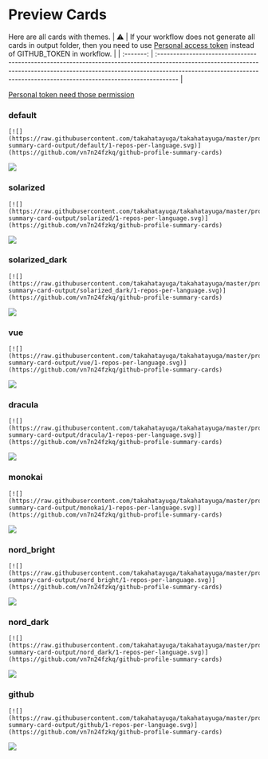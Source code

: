
# Preview Cards

Here are all cards with themes.
| :warning: | If your workflow does not generate all cards in output folder, then you need to use [Personal access token](https://docs.github.com/en/actions/configuring-and-managing-workflows/creating-and-storing-encrypted-secrets) instead of GITHUB_TOKEN in workflow. |
| :-------: | :------------------------------------------------------------------------------------------------------------------------------------------------------------------------------------------------------------------------------------------------ |

[Personal token need those permission](https://github.com/vn7n24fzkq/github-profile-summary-cards/wiki/Personal-access-token-permissions)


### default


```
[![](https://raw.githubusercontent.com/takahatayuga/takahatayuga/master/profile-summary-card-output/default/1-repos-per-language.svg)](https://github.com/vn7n24fzkq/github-profile-summary-cards)
```
![](https://raw.githubusercontent.com/takahatayuga/takahatayuga/master/profile-summary-card-output/default/1-repos-per-language.svg)


### solarized


```
[![](https://raw.githubusercontent.com/takahatayuga/takahatayuga/master/profile-summary-card-output/solarized/1-repos-per-language.svg)](https://github.com/vn7n24fzkq/github-profile-summary-cards)
```
![](https://raw.githubusercontent.com/takahatayuga/takahatayuga/master/profile-summary-card-output/solarized/1-repos-per-language.svg)


### solarized_dark


```
[![](https://raw.githubusercontent.com/takahatayuga/takahatayuga/master/profile-summary-card-output/solarized_dark/1-repos-per-language.svg)](https://github.com/vn7n24fzkq/github-profile-summary-cards)
```
![](https://raw.githubusercontent.com/takahatayuga/takahatayuga/master/profile-summary-card-output/solarized_dark/1-repos-per-language.svg)


### vue


```
[![](https://raw.githubusercontent.com/takahatayuga/takahatayuga/master/profile-summary-card-output/vue/1-repos-per-language.svg)](https://github.com/vn7n24fzkq/github-profile-summary-cards)
```
![](https://raw.githubusercontent.com/takahatayuga/takahatayuga/master/profile-summary-card-output/vue/1-repos-per-language.svg)


### dracula


```
[![](https://raw.githubusercontent.com/takahatayuga/takahatayuga/master/profile-summary-card-output/dracula/1-repos-per-language.svg)](https://github.com/vn7n24fzkq/github-profile-summary-cards)
```
![](https://raw.githubusercontent.com/takahatayuga/takahatayuga/master/profile-summary-card-output/dracula/1-repos-per-language.svg)


### monokai


```
[![](https://raw.githubusercontent.com/takahatayuga/takahatayuga/master/profile-summary-card-output/monokai/1-repos-per-language.svg)](https://github.com/vn7n24fzkq/github-profile-summary-cards)
```
![](https://raw.githubusercontent.com/takahatayuga/takahatayuga/master/profile-summary-card-output/monokai/1-repos-per-language.svg)


### nord_bright


```
[![](https://raw.githubusercontent.com/takahatayuga/takahatayuga/master/profile-summary-card-output/nord_bright/1-repos-per-language.svg)](https://github.com/vn7n24fzkq/github-profile-summary-cards)
```
![](https://raw.githubusercontent.com/takahatayuga/takahatayuga/master/profile-summary-card-output/nord_bright/1-repos-per-language.svg)


### nord_dark


```
[![](https://raw.githubusercontent.com/takahatayuga/takahatayuga/master/profile-summary-card-output/nord_dark/1-repos-per-language.svg)](https://github.com/vn7n24fzkq/github-profile-summary-cards)
```
![](https://raw.githubusercontent.com/takahatayuga/takahatayuga/master/profile-summary-card-output/nord_dark/1-repos-per-language.svg)


### github


```
[![](https://raw.githubusercontent.com/takahatayuga/takahatayuga/master/profile-summary-card-output/github/1-repos-per-language.svg)](https://github.com/vn7n24fzkq/github-profile-summary-cards)
```
![](https://raw.githubusercontent.com/takahatayuga/takahatayuga/master/profile-summary-card-output/github/1-repos-per-language.svg)

